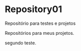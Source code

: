 # Repository01
 Repositório para testes e projetos 
 
 Repositórios para meus projetos. 
 
 segundo teste.
